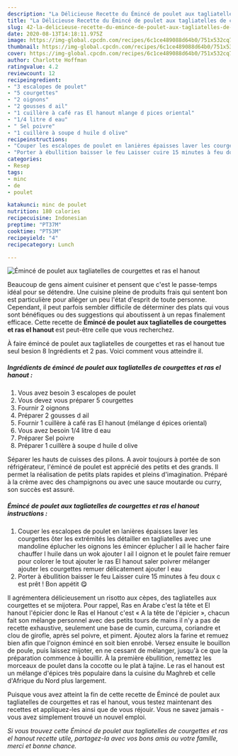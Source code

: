 ```yaml
---
description: "La Délicieuse Recette du Émincé de poulet aux tagliatelles de courgettes et ras el hanout"
title: "La Délicieuse Recette du Émincé de poulet aux tagliatelles de courgettes et ras el hanout"
slug: 42-la-delicieuse-recette-du-emince-de-poulet-aux-tagliatelles-de-courgettes-et-ras-el-hanout
date: 2020-08-13T14:18:11.975Z
image: https://img-global.cpcdn.com/recipes/6c1ce489088d64b0/751x532cq70/emince-de-poulet-aux-tagliatelles-de-courgettes-et-ras-el-hanout-photo-principale-de-la-recette.jpg
thumbnail: https://img-global.cpcdn.com/recipes/6c1ce489088d64b0/751x532cq70/emince-de-poulet-aux-tagliatelles-de-courgettes-et-ras-el-hanout-photo-principale-de-la-recette.jpg
cover: https://img-global.cpcdn.com/recipes/6c1ce489088d64b0/751x532cq70/emince-de-poulet-aux-tagliatelles-de-courgettes-et-ras-el-hanout-photo-principale-de-la-recette.jpg
author: Charlotte Hoffman
ratingvalue: 4.2
reviewcount: 12
recipeingredient:
- "3 escalopes de poulet"
- "5 courgettes"
- "2 oignons"
- "2 gousses d ail"
- "1 cuillère à café ras El hanout mlange d pices oriental"
- "1/4 litre d eau"
- " Sel poivre"
- "1 cuillère à soupe d huile d olive"
recipeinstructions:
- "Couper les escalopes de poulet en lanières épaisses laver les courgettes ôter les extrémités les détailler en tagliatelles avec une mandoline éplucher les oignons les émincer éplucher l ail le hacher faire chauffer l huile dans un wok ajouter l ail l oignon et le poulet faire remuer pour colorer le tout ajouter le ras El hanout saler poivrer mélanger ajouter les courgettes remuer délicatement ajouter l eau"
- "Porter à ébullition baisser le feu Laisser cuire 15 minutes à feu doux c est prêt ! Bon appétit 😋"
categories:
- Resep
tags:
- minc
- de
- poulet

katakunci: minc de poulet 
nutrition: 180 calories
recipecuisine: Indonesian
preptime: "PT37M"
cooktime: "PT53M"
recipeyield: "4"
recipecategory: Lunch

---
```



![Émincé de poulet aux tagliatelles de courgettes et ras el hanout](https://img-global.cpcdn.com/recipes/6c1ce489088d64b0/751x532cq70/emince-de-poulet-aux-tagliatelles-de-courgettes-et-ras-el-hanout-photo-principale-de-la-recette.jpg)

Beaucoup de gens aiment cuisiner et pensent que c'est le passe-temps idéal pour se détendre. Une cuisine pleine de produits frais qui sentent bon est particulière pour alléger un peu l'état d'esprit de toute personne. Cependant, il peut parfois sembler difficile de déterminer des plats qui vous sont bénéfiques ou des suggestions qui aboutissent à un repas finalement efficace. Cette recette de <strong> Émincé de poulet aux tagliatelles de courgettes et ras el hanout </strong> est peut-être celle que vous recherchez.

<!--inarticleads1-->

À faire émincé de poulet aux tagliatelles de courgettes et ras el hanout tue seul besion 8 Ingrédients et 2 pas. Voici comment vous atteindre il.

##### Ingrédients de émincé de poulet aux tagliatelles de courgettes et ras el hanout :

1. Vous avez besoin 3 escalopes de poulet
1. Vous devez vous préparer 5 courgettes
1. Fournir 2 oignons
1. Préparer 2 gousses d ail
1. Fournir 1 cuillère à café ras El hanout (mélange d épices oriental)
1. Vous avez besoin 1/4 litre d eau
1. Préparer  Sel poivre
1. Préparer 1 cuillère à soupe d huile d olive


Séparer les hauts de cuisses des pilons. A avoir toujours à portée de son réfrigérateur, l&#39;émincé de poulet est apprécié des petits et des grands. Il permet la réalisation de petits plats rapides et pleins d&#39;imagination. Préparé à la crème avec des champignons ou avec une sauce moutarde ou curry, son succès est assuré. 

<!--inarticleads2-->

##### Émincé de poulet aux tagliatelles de courgettes et ras el hanout instructions :

1. Couper les escalopes de poulet en lanières épaisses laver les courgettes ôter les extrémités les détailler en tagliatelles avec une mandoline éplucher les oignons les émincer éplucher l ail le hacher faire chauffer l huile dans un wok ajouter l ail l oignon et le poulet faire remuer pour colorer le tout ajouter le ras El hanout saler poivrer mélanger ajouter les courgettes remuer délicatement ajouter l eau
1. Porter à ébullition baisser le feu Laisser cuire 15 minutes à feu doux c est prêt ! Bon appétit 😋


Il agrémentera délicieusement un risotto aux cèpes, des tagliatelles aux courgettes et se mijotera. Pour rappel, Ras en Arabe c&#39;est la tête et El hanout l&#39;épicier donc le Ras el Hanout c&#39;est « A la tête de l&#39;épicier », chacun fait son mélange personnel avec des petits tours de mains il n&#39;y a pas de recette exhaustive, seulement une base de cumin, curcuma, coriandre et clou de girofle, après sel poivre, et piment. Ajoutez alors la farine et remuez bien afin que l&#39;oignon émincé en soit bien enrobé. Versez ensuite le bouillon de poule, puis laissez mijoter, en ne cessant de mélanger, jusqu&#39;à ce que la préparation commence à bouillir. À la première ébullition, remettez les morceaux de poulet dans la cocotte ou le plat à tajine. Le ras el hanout est un mélange d&#39;épices très populaire dans la cuisine du Maghreb et celle d&#39;Afrique du Nord plus largement. 

<!--inarticleads1-->

<p>
Puisque vous avez atteint la fin de cette recette de Émincé de poulet aux tagliatelles de courgettes et ras el hanout, vous testez maintenant des recettes et appliquez-les ainsi que de vous réjouir. Vous ne savez jamais - vous avez simplement trouvé un nouvel emploi.
</p>

<p>
<i>Si vous trouvez cette Émincé de poulet aux tagliatelles de courgettes et ras el hanout recette utile, partagez-la avec vos bons amis ou votre famille, merci et bonne chance.</i>
</p>
